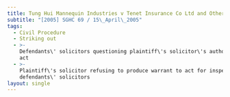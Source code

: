 ```yaml
---
title: Tung Hui Mannequin Industries v Tenet Insurance Co Ltd and Others
subtitle: "[2005] SGHC 69 / 15\_April\_2005"
tags:
  - Civil Procedure
  - Striking out
  - >-
    Defendants\' solicitors questioning plaintiff\'s solicitor\'s authority to
    act
  - >-
    Plaintiff\'s solicitor refusing to produce warrant to act for inspection by
    defendants\' solicitors
layout: single
---
```



